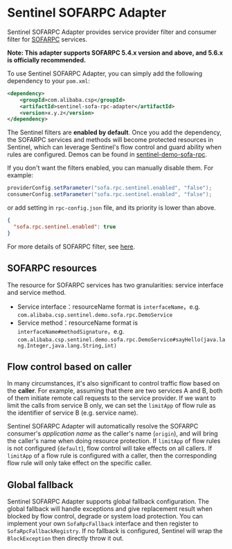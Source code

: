 # Sentinel SOFARPC Adapter

Sentinel SOFARPC Adapter provides service provider filter and consumer filter
for [SOFARPC](https://www.sofastack.tech/projects/sofa-rpc) services.

**Note: This adapter supports SOFARPC 5.4.x version and above, and 5.6.x is officially recommended.**

To use Sentinel SOFARPC Adapter, you can simply add the following dependency to your `pom.xml`:

```xml
<dependency>
    <groupId>com.alibaba.csp</groupId>
    <artifactId>sentinel-sofa-rpc-adapter</artifactId>
    <version>x.y.z</version>
</dependency>
```

The Sentinel filters are **enabled by default**. Once you add the dependency,
the SOFARPC services and methods will become protected resources in Sentinel,
which can leverage Sentinel's flow control and guard ability when rules are configured.
Demos can be found in [sentinel-demo-sofa-rpc](https://github.com/alibaba/Sentinel/tree/master/sentinel-demo/sentinel-demo-sofa-rpc).

If you don't want the filters enabled, you can manually disable them. For example:

```java
providerConfig.setParameter("sofa.rpc.sentinel.enabled", "false");
consumerConfig.setParameter("sofa.rpc.sentinel.enabled", "false");
```

or add setting in `rpc-config.json` file, and its priority is lower than above.

```json
{
  "sofa.rpc.sentinel.enabled": true
}
```

For more details of SOFARPC filter, see [here](https://www.sofastack.tech/projects/sofa-rpc/custom-filter/).

## SOFARPC resources

The resource for SOFARPC services has two granularities: service interface and service method.

- Service interface：resourceName format is `interfaceName`，e.g. `com.alibaba.csp.sentinel.demo.sofa.rpc.DemoService`
- Service method：resourceName format is `interfaceName#methodSignature`，e.g. `com.alibaba.csp.sentinel.demo.sofa.rpc.DemoService#sayHello(java.lang.Integer,java.lang.String,int)`

## Flow control based on caller

In many circumstances, it's also significant to control traffic flow based on the **caller**.
For example, assuming that there are two services A and B, both of them initiate remote call requests to the service provider.
If we want to limit the calls from service B only, we can set the `limitApp` of flow rule as the identifier of service B (e.g. service name).

Sentinel SOFARPC Adapter will automatically resolve the SOFARPC consumer's *application name* as the caller's name (`origin`),
and will bring the caller's name when doing resource protection.
If `limitApp` of flow rules is not configured (`default`), flow control will take effects on all callers.
If `limitApp` of a flow rule is configured with a caller, then the corresponding flow rule will only take effect on the specific caller.

## Global fallback

Sentinel SOFARPC Adapter supports global fallback configuration.
The global fallback will handle exceptions and give replacement result when blocked by
flow control, degrade or system load protection. You can implement your own `SofaRpcFallback` interface
and then register to `SofaRpcFallbackRegistry`. If no fallback is configured, Sentinel will wrap the `BlockException`
then directly throw it out.